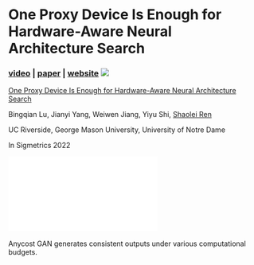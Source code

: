 # One Proxy Device Is Enough for Hardware-Aware Neural Architecture Search

### [video](https://youtu.be) | [paper](https://arxiv.org) | [website](https://github.com/Ren-Research/OneProxy) [![](https://colab.research.google.com/assets/colab-badge.svg)](https://colab.research.google.com/github/mit-han-lab/anycost-gan/blob/master/notebooks/intro_colab.ipynb)

[One Proxy Device Is Enough for Hardware-Aware Neural Architecture Search](https://arxiv.org/)

Bingqian Lu, Jianyi Yang, Weiwen Jiang, Yiyu Shi, [Shaolei Ren](https://intra.ece.ucr.edu/~sren/)

UC Riverside, George Mason University, University of Notre Dame

In Sigmetrics 2022

![flexible](./images/framework.pdf)

Anycost GAN generates consistent outputs under various computational budgets.
